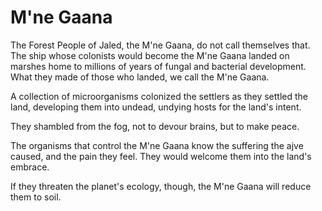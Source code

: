 # M'ne Gaana

The Forest People of Jaled, the M'ne Gaana, do not call themselves
that. The ship whose colonists would become the M'ne Gaana landed on
marshes home to millions of years of fungal and bacterial development.
What they made of those who landed, we call the M'ne Gaana.

A collection of microorganisms colonized the settlers as they settled
the land, developing them into undead, undying hosts for the land's
intent.

They shambled from the fog, not to devour brains, but to make peace.

The organisms that control the M'ne Gaana  know the suffering the ajve
caused, and the pain they feel. They would welcome them into the
land's embrace.

If they threaten the planet's ecology, though, the M'ne Gaana will
reduce them to soil.
